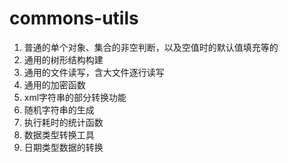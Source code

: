 # commons-utils
1. 普通的单个对象、集合的非空判断，以及空值时的默认值填充等的
2. 通用的树形结构构建
3. 通用的文件读写，含大文件逐行读写
4. 通用的加密函数
5. xml字符串的部分转换功能
6. 随机字符串的生成
7. 执行耗时的统计函数
8. 数据类型转换工具
9. 日期类型数据的转换
